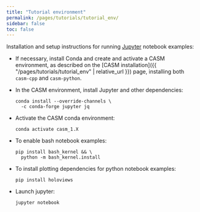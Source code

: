 ```yaml
---
title: "Tutorial environment"
permalink: /pages/tutorials/tutorial_env/
sidebar: false
toc: false
---
```


Installation and setup instructions for running [Jupyter](https://jupyter.org) notebook examples:

- If necessary, install Conda and create and activate a CASM environment, as described on the [CASM installation]({{ "/pages/tutorials/tutorial_env" | relative_url }}) page, installing both `casm-cpp` and `casm-python`.

- In the CASM environment, install Jupyter and other dependencies:

      conda install --override-channels \
        -c conda-forge jupyter jq

- Activate the CASM conda environment:

      conda activate casm_1.X

- To enable bash notebook examples:

      pip install bash_kernel && \
        python -m bash_kernel.install

- To install plotting dependencies for python notebook examples:

      pip install holoviews

- Launch jupyter:

      jupyter notebook
